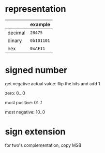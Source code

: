 # representation

|         | example    |
| ------- | ---------- |
| decimal | `28475`    |
| binary  | `0b101101` |
| hex     | `0xAF11`   |

# signed number

get negative actual value: flip the bits and add 1

zero: 0...0

most positive: 01..1

most negative: 10..0

# sign extension

for two's complementation, copy MSB